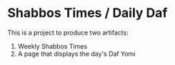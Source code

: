 # Shabbos Times / Daily Daf
This is a project to produce two artifacts:
1. Weekly Shabbos Times
2. A page that displays the day's Daf Yomi
